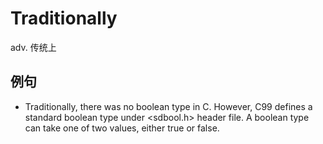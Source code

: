 # Traditionally

adv. 传统上

## 例句

* Traditionally, there was no boolean type in C. However, C99 defines a standard boolean type under <sdbool.h> header file. A boolean type can take one of two values, either true or false.